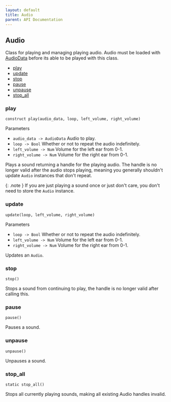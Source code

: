 ```yaml
---
layout: default
title: Audio
parent: API Documentation
---
```


## Audio
Class for playing and managing playing audio. Audio must be loaded with [AudioData](AudioData)
before its able to be played with this class.

 + [play](#play)
 + [update](#update)
 + [stop](#stop)
 + [pause](#pause)
 + [unpause](#unpause)
 + [stop_all](#stop_all)

### play
`construct play(audio_data, loop, left_volume, right_volume)`

Parameters
 + `audio_data -> AudioData` Audio to play.
 + `loop -> Bool` Whether or not to repeat the audio indefinitely.
 + `left_volume -> Num` Volume for the left ear from 0-1.
 + `right_volume -> Num` Volume for the right ear from 0-1.

Plays a sound returning a handle for the playing audio. The handle is no longer
valid after the audio stops playing, meaning you generally shouldn't update `Audio`
instances that don't repeat.

{: .note }
If you are just playing a sound once or just don't care, you don't need
to store the `Audio` instance.

### update
`update(loop, left_volume, right_volume)`

Parameters
 + `loop -> Bool` Whether or not to repeat the audio indefinitely.
 + `left_volume -> Num` Volume for the left ear from 0-1.
 + `right_volume -> Num` Volume for the right ear from 0-1.

Updates an `Audio`.

### stop
`stop()`

Stops a sound from continuing to play, the handle is no longer valid after calling this.

### pause
`pause()`

Pauses a sound.

### unpause
`unpause()`

Unpauses a sound.

### stop_all
`static stop_all()`

Stops all currently playing sounds, making all existing Audio handles invalid.


